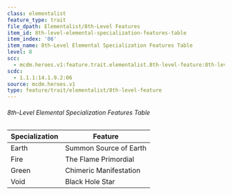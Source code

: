 ```yaml
---
class: elementalist
feature_type: trait
file_dpath: Elementalist/8th-Level Features
item_id: 8th-level-elemental-specialization-features-table
item_index: '06'
item_name: 8th-Level Elemental Specialization Features Table
level: 8
scc:
  - mcdm.heroes.v1:feature.trait.elementalist.8th-level-feature:8th-level-elemental-specialization-features-table
scdc:
  - 1.1.1:14.1.9.2:06
source: mcdm.heroes.v1
type: feature/trait/elementalist/8th-level-feature
---
```


###### 8th-Level Elemental Specialization Features Table

| Specialization | Feature                |
| -------------- | ---------------------- |
| Earth          | Summon Source of Earth |
| Fire           | The Flame Primordial   |
| Green          | Chimeric Manifestation |
| Void           | Black Hole Star        |
